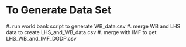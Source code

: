 
# To Generate Data Set

#.  run world bank script to generate WB_data.csv
#.  merge WB and LHS data to create LHS_and_WB_data.csv
#.  merge with IMF to get LHS_WB_and_IMF_DGDP.csv
